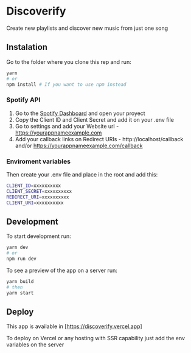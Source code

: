 # Discoverify

Create new playlists and discover new music from just one song

## Instalation

Go to the folder where you clone this rep and run:

```bash
yarn
# or
npm install # If you want to use npm instead
```

### Spotify API

1. Go to the [Spotify Dashboard](https://developer.spotify.com/dashboard/applications) and open your proyect
2. Copy the Client ID and Client Secret and add it on your .env file
3. Go to settings and add your Website url - https://yourappnameexample.com
4. Add your callback links on Redirect URIs - http://localhost/callback and/or https://yourappnameexample.com/callback

### Enviroment variables

Then create your .env file and place in the root and add this:

````bash
CLIENT_ID=xxxxxxxxxx
CLIENT_SECRET=xxxxxxxxxx
REDIRECT_URI=xxxxxxxxxx
CLIENT_URI=xxxxxxxxxx
````

## Development

To start development run:

```bash
yarn dev
# or
npm run dev
```

To see a preview of the app on a server run:

```bash
yarn build
# then
yarn start
```

## Deploy

This app is available in [https://discoverify.vercel.app]

To deploy on Vercel or any hosting with SSR capability just add the env variables on the server